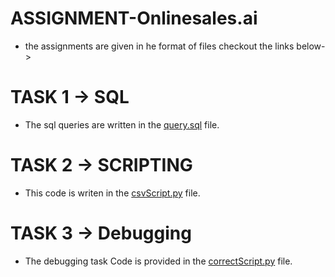 # ASSIGNMENT-Onlinesales.ai 
 - the assignments are given in he format of files checkout the links below->

# TASK 1 -> SQL
  - The sql queries are written in the [query.sql](https://github.com/srjizhere/onlinesaleCode/blob/main/MYSQLquries.txt) file.

# TASK 2 -> SCRIPTING 
   - This code is writen in the [csvScript.py](https://github.com/srjizhere/onlinesaleCode/blob/main/FetchQuery.py) file.

# TASK 3 -> Debugging
   - The debugging task Code is provided in the [correctScript.py](https://github.com/srjizhere/onlinesaleCode/blob/main/pythondebug.py) file.
